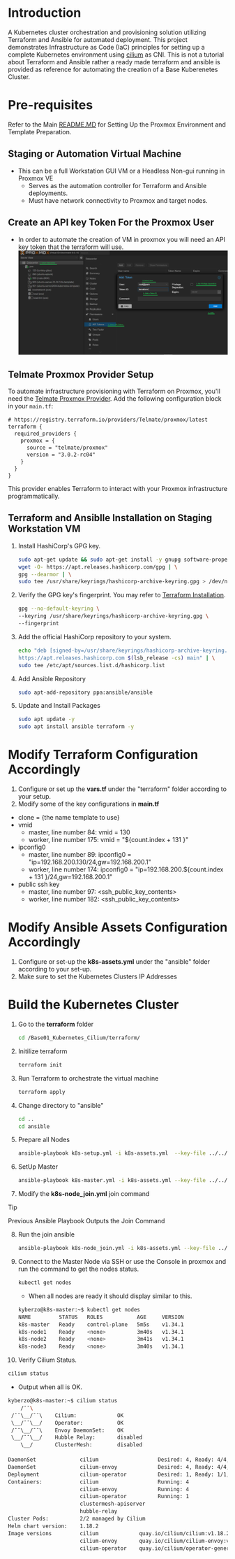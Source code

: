 
# Introduction
A Kubernetes cluster orchestration and provisioning solution utilizing Terraform and Ansible for automated deployment. This project demonstrates Infrastructure as Code (IaC) principles for setting up a complete Kubernetes environment using [cilium](https://cilium.io/) as CNI. This is not a tutorial about Terraform and Ansible rather a ready made terraform and ansible is provided as reference for automating the creation of a Base Kuberenetes Cluster.

# Pre-requisites
Refer to the Main [README.MD](/README.md) for Setting Up the Proxmox Environment and Template Preparation.

## Staging or Automation Virtual Machine
- This can be a full Workstation GUI VM or a Headless Non-gui running in Proxmox VE
    - Serves as the automation controller for Terraform and Ansible deployments.
    - Must have network connectivity to Proxmox and target nodes.

## Create an API key Token For the Proxmox User
- In order to automate the creation of VM in proxmox you will need an API key token that the terraform will use.
![Add Token](/Base01_Kubernetes_Cilium/assets/add_terraform_token.png)

## Telmate Proxmox Provider Setup
To automate infrastructure provisioning with Terraform on Proxmox, you'll need the [Telmate Proxmox Provider](https://registry.terraform.io/providers/Telmate/proxmox/latest). Add the following configuration block in your `main.tf`:

```hcl
# https://registry.terraform.io/providers/Telmate/proxmox/latest
terraform {
  required_providers {
    proxmox = {
      source = "telmate/proxmox"
      version = "3.0.2-rc04"
    }
  }
}
```
This provider enables Terraform to interact with your Proxmox infrastructure programmatically.

## Terraform and Ansiblle Installation on Staging Workstation VM
1. Install HashiCorp's GPG key.
   ```bash
   sudo apt-get update && sudo apt-get install -y gnupg software-properties-common
   wget -O- https://apt.releases.hashicorp.com/gpg | \
   gpg --dearmor | \
   sudo tee /usr/share/keyrings/hashicorp-archive-keyring.gpg > /dev/null
   ```
2. Verify the GPG key's fingerprint. You may refer to [Terraform Installation](https://developer.hashicorp.com/terraform/tutorials/aws-get-started/install-cli#install-terraform).
   ```bash
   gpg --no-default-keyring \
   --keyring /usr/share/keyrings/hashicorp-archive-keyring.gpg \
   --fingerprint
   ```
3. Add the official HashiCorp repository to your system.
   ```bash
   echo "deb [signed-by=/usr/share/keyrings/hashicorp-archive-keyring.gpg] \
   https://apt.releases.hashicorp.com $(lsb_release -cs) main" | \
   sudo tee /etc/apt/sources.list.d/hashicorp.list
   ```
4. Add Ansible Repository
   ```bash
   sudo apt-add-repository ppa:ansible/ansible
   ```
5. Update and Install Packages
   ```bash
   sudo apt update -y
   sudo apt install ansible terraform -y
   ```
# Modify Terraform Configuration Accordingly
1. Configure or set up the **vars.tf** under the "terraform" folder according to your setup.
2. Modify some of the key configurations in **main.tf**
  - clone = {the name template to use}
  - vmid
    - master, line number  84: vmid = 130
    - worker, line number 175: vmid = "${count.index + 131 }"
  - ipconfig0
    - master, line number  89: ipconfig0 = "ip=192.168.200.130/24,gw=192.168.200.1"
    - worker, line number 174: ipconfig0 = "ip=192.168.200.${count.index + 131 }/24,gw=192.168.200.1"
  - public ssh key
    - master, line number  97: <ssh_public_key_contents>
    - worker, line number 182: <ssh_public_key_contents>

# Modify Ansible Assets Configuration Accordingly
1. Configure or set-up the **k8s-assets.yml** under the "ansible" folder according to your set-up.
2. Make sure to set the Kubernetes Clusters IP Addresses

# Build the Kubernetes Cluster
1. Go to the **terraform** folder
   ```bash
   cd /Base01_Kubernetes_Cilium/terraform/
   ```
2. Initilize terraform
   ```bash
   terraform init
   ```
3. Run Terraform to orchestrate the virtual machine
   ```bash
   terraform apply
   ```
4. Change directory to "ansible"
   ```bash
   cd ..
   cd ansible
   ```
5. Prepare all Nodes
   ```bash
   ansible-playbook k8s-setup.yml -i k8s-assets.yml  --key-file ../../mylabskey
   ```
6. SetUp Master
   ```bash
   ansible-playbook k8s-master.yml -i k8s-assets.yml --key-file ../../mylabskey
   ```
7. Modify the **k8s-node_join.yml** join command
  > [!Tip]
  > Previous Ansible Playbook Outputs the Join Command
8. Run the join ansible
   ```bash
   ansible-playbook k8s-node_join.yml -i k8s-assets.yml --key-file ../../mylabskey
   ```
9. Connect to the Master Node via SSH or use the Console in proxmox and run the command to get the nodes status.
   ```bash
   kubectl get nodes
   ```
   - When all nodes are ready it should display similar to this.
   ```bash
   kyberzo@k8s-master:~$ kubectl get nodes
   NAME         STATUS   ROLES           AGE     VERSION
   k8s-master   Ready    control-plane   5m5s    v1.34.1
   k8s-node1    Ready    <none>          3m40s   v1.34.1
   k8s-node2    Ready    <none>          3m41s   v1.34.1
   k8s-node3    Ready    <none>          3m40s   v1.34.1
   ```
10. Verify Cilium Status.
   ```bash
   cilium status
   ```
   - Output when all is OK.
   ```bash
   kyberzo@k8s-master:~$ cilium status
       /¯¯\
    /¯¯\__/¯¯\    Cilium:             OK
    \__/¯¯\__/    Operator:           OK
    /¯¯\__/¯¯\    Envoy DaemonSet:    OK
    \__/¯¯\__/    Hubble Relay:       disabled
       \__/       ClusterMesh:        disabled

   DaemonSet              cilium                   Desired: 4, Ready: 4/4, Available: 4/4
   DaemonSet              cilium-envoy             Desired: 4, Ready: 4/4, Available: 4/4
   Deployment             cilium-operator          Desired: 1, Ready: 1/1, Available: 1/1
   Containers:            cilium                   Running: 4
                          cilium-envoy             Running: 4
                          cilium-operator          Running: 1
                          clustermesh-apiserver
                          hubble-relay
   Cluster Pods:          2/2 managed by Cilium
   Helm chart version:    1.18.2
   Image versions         cilium             quay.io/cilium/cilium:v1.18.2@sha256:858f807ea4e20e85e3ea3240a762e1f4b29f1cb5bbd0463b8aa77e7b097c0667: 4
                          cilium-envoy       quay.io/cilium/cilium-envoy:v1.34.7-1757592137-1a52bb680a956879722f48c591a2ca90f7791324@sha256:7932d656b63f6f866b6732099d33355184322123cfe1182e6f05175a3bc2e0e0: 4
                          cilium-operator    quay.io/cilium/operator-generic:v1.18.2@sha256:cb4e4ffc5789fd5ff6a534e3b1460623df61cba00f5ea1c7b40153b5efb81805: 1
   ```
